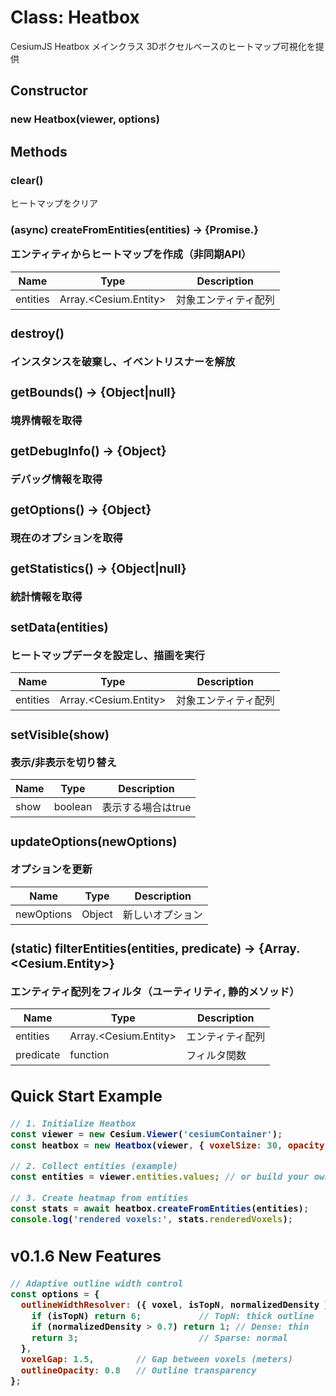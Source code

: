# Class: Heatbox

CesiumJS Heatbox メインクラス
3Dボクセルベースのヒートマップ可視化を提供

## Constructor

### new Heatbox(viewer, options)

## Methods

### clear()

ヒートマップをクリア

### (async) createFromEntities(entities) → {Promise.<Object>}

エンティティからヒートマップを作成（非同期API）

| Name | Type | Description |
|---|---|---|
| entities | Array.<Cesium.Entity> | 対象エンティティ配列 |

### destroy()

インスタンスを破棄し、イベントリスナーを解放

### getBounds() → {Object|null}

境界情報を取得

### getDebugInfo() → {Object}

デバッグ情報を取得

### getOptions() → {Object}

現在のオプションを取得

### getStatistics() → {Object|null}

統計情報を取得

### setData(entities)

ヒートマップデータを設定し、描画を実行

| Name | Type | Description |
|---|---|---|
| entities | Array.<Cesium.Entity> | 対象エンティティ配列 |

### setVisible(show)

表示/非表示を切り替え

| Name | Type | Description |
|---|---|---|
| show | boolean | 表示する場合はtrue |

### updateOptions(newOptions)

オプションを更新

| Name | Type | Description |
|---|---|---|
| newOptions | Object | 新しいオプション |

### (static) filterEntities(entities, predicate) → {Array.<Cesium.Entity>}

エンティティ配列をフィルタ（ユーティリティ, 静的メソッド）

| Name | Type | Description |
|---|---|---|
| entities | Array.<Cesium.Entity> | エンティティ配列 |
| predicate | function | フィルタ関数 |


## Quick Start Example

```javascript
// 1. Initialize Heatbox
const viewer = new Cesium.Viewer('cesiumContainer');
const heatbox = new Heatbox(viewer, { voxelSize: 30, opacity: 0.8 });

// 2. Collect entities (example)
const entities = viewer.entities.values; // or build your own array

// 3. Create heatmap from entities
const stats = await heatbox.createFromEntities(entities);
console.log('rendered voxels:', stats.renderedVoxels);
```

## v0.1.6 New Features

```javascript
// Adaptive outline width control
const options = {
  outlineWidthResolver: ({ voxel, isTopN, normalizedDensity }) => {
    if (isTopN) return 6;           // TopN: thick outline
    if (normalizedDensity > 0.7) return 1; // Dense: thin
    return 3;                       // Sparse: normal
  },
  voxelGap: 1.5,        // Gap between voxels (meters)
  outlineOpacity: 0.8   // Outline transparency
};
```
